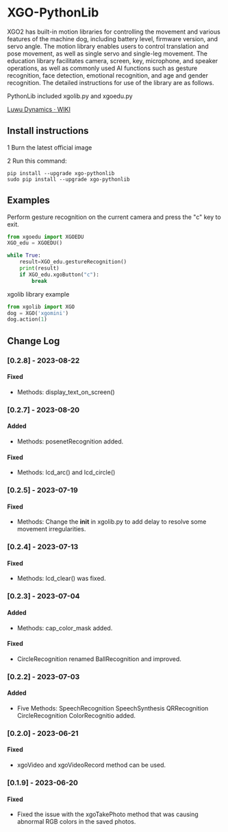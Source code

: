 # XGO-PythonLib

XGO2 has built-in motion libraries for controlling the movement and various features of the machine dog, including battery level, firmware version, and servo angle. The motion library enables users to control translation and pose movement, as well as single servo and single-leg movement. The education library facilitates camera, screen, key, microphone, and speaker operations, as well as commonly used AI functions such as gesture recognition, face detection, emotional recognition, and age and gender recognition.  The detailed instructions for use of the library are as follows.

PythonLib included xgolib.py and xgoedu.py

[Luwu Dynamics · WIKI](https://www.yuque.com/luwudynamics)


## Install instructions 

1 Burn the latest official image 

2 Run this command:

```
pip install --upgrade xgo-pythonlib
sudo pip install --upgrade xgo-pythonlib
```

## Examples

Perform gesture recognition on the current camera and press the "c" key to exit.

```python
from xgoedu import XGOEDU 
XGO_edu = XGOEDU()

while True:
    result=XGO_edu.gestureRecognition()  
    print(result)
    if XGO_edu.xgoButton("c"):  
        break
```
xgolib library example
```python
from xgolib import XGO
dog = XGO('xgomini')
dog.action(1)
```

## Change Log

### [0.2.8] - 2023-08-22

#### Fixed

- Methods: display_text_on_screen()

### [0.2.7] - 2023-08-20

#### Added

- Methods: posenetRecognition added.

#### Fixed

- Methods: lcd_arc() and lcd_circle() 

### [0.2.5] - 2023-07-19

#### Fixed

- Methods: Change the __init__ in xgolib.py to add delay to resolve some movement irregularities.

### [0.2.4] - 2023-07-13

#### Fixed

- Methods: lcd_clear() was fixed.

### [0.2.3] - 2023-07-04

#### Added

- Methods: cap_color_mask added.

#### Fixed

- CircleRecognition renamed BallRecognition and improved.

### [0.2.2] - 2023-07-03

#### Added

- Five Methods: SpeechRecognition SpeechSynthesis QRRecognition CircleRecognition ColorRecognitio added.

### [0.2.0] - 2023-06-21

#### Fixed

- xgoVideo and xgoVideoRecord method can be used.

### [0.1.9] - 2023-06-20

#### Fixed

- Fixed the issue with the xgoTakePhoto method that was causing abnormal RGB colors in the saved photos.



